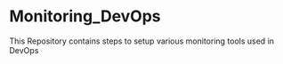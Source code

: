 # Monitoring_DevOps
This Repository contains steps to setup various monitoring tools used in DevOps
